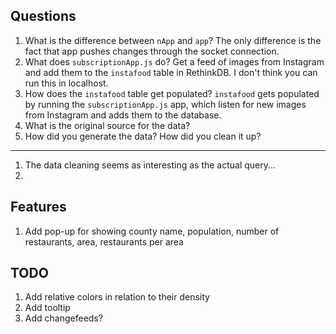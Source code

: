 ## Questions

1. What is the difference between `nApp` and `app`?
The only difference is the fact that app pushes changes through the socket connection.
2. What does `subscriptionApp.js` do?
Get a feed of images from Instagram and add them to the `instafood` table in RethinkDB.
I don't think you can run this in localhost.
3. How does the `instafood` table get populated?
`instafood` gets populated by running the `subscriptionApp.js` app, which listen 
for new images from Instagram and adds them to the database.
4. What is the original source for the data?
5. How did you generate the data? How did you clean it up?
---
1. The data cleaning seems as interesting as the actual query...
2. 

## Features

1. Add pop-up for showing county name, population, number of restaurants, area, restaurants per area

## TODO

1. Add relative colors in relation to their density
2. Add tooltip
3. Add changefeeds?
